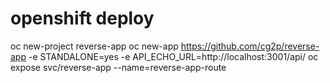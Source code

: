 # openshift deploy

oc new-project reverse-app
oc new-app https://github.com/cg2p/reverse-app -e STANDALONE=yes -e API_ECHO_URL=http://localhost:3001/api/
oc expose svc/reverse-app --name=reverse-app-route
